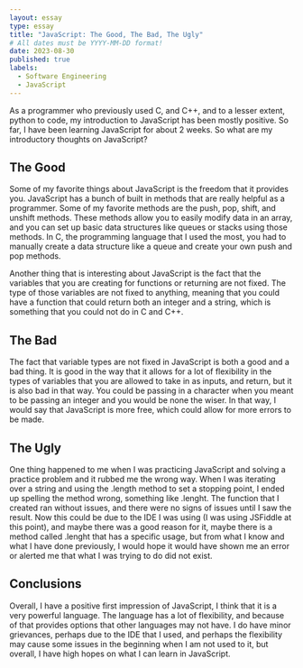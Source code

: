 ```yaml
---
layout: essay
type: essay
title: "JavaScript: The Good, The Bad, The Ugly"
# All dates must be YYYY-MM-DD format!
date: 2023-08-30
published: true
labels:
  - Software Engineering
  - JavaScript
---
```



As a programmer who previously used C, and C++, and to a lesser extent, python to code, my introduction to JavaScript has been mostly positive. So far, I have been learning JavaScript for about 2 weeks. So what are my introductory thoughts on JavaScript?

## The Good

Some of my favorite things about JavaScript is the freedom that it provides you. JavaScript has a bunch of built in methods that are really helpful as a programmer. Some of my favorite methods are the push, pop, shift, and unshift methods. These methods allow you to easily modify data in an array, and you can set up basic data structures like queues or stacks using those methods. In C, the programming language that I used the most, you had to manually create a data structure like a queue and create your own push and pop methods.
	
Another thing that is interesting about JavaScript is the fact that the variables that you are creating for functions or returning are not fixed. The type of those variables are not fixed to anything, meaning that you could have a function that could return both an integer and a string, which is something that you could not do in C and C++.


## The Bad

The fact that variable types are not fixed in JavaScript is both a good and a bad thing. It is good in the way that it allows for a lot of flexibility in the types of variables that you are allowed to take in as inputs, and return, but it is also bad in that way. You could be passing in a character when you meant to be passing an integer and you would be none the wiser. In that way, I would say that JavaScript is more free, which could allow for more errors to be made.

## The Ugly

One thing happened to me when I was practicing JavaScript and solving a practice problem and it rubbed me the wrong way. When I was iterating over a string and using the .length method to set a stopping point, I ended up spelling the method wrong, something like .lenght. The function that I created ran without issues, and there were no signs of issues until I saw the result. Now this could be due to the IDE I was using (I was using JSFiddle at this point), and maybe there was a good reason for it, maybe there is a method called .lenght that has a specific usage, but from what I know and what I have done previously, I would hope it would have shown me an error or alerted me that what I was trying to do did not exist.

## Conclusions

Overall, I have a positive first impression of JavaScript, I think that it is a very powerful language. The language has a lot of flexibility, and because of that provides options that other languages may not have. I do have minor grievances, perhaps due to the IDE that I used, and perhaps the flexibility may cause some issues in the beginning when I am not used to it, but overall, I have high hopes on what I can learn in JavaScript. 
